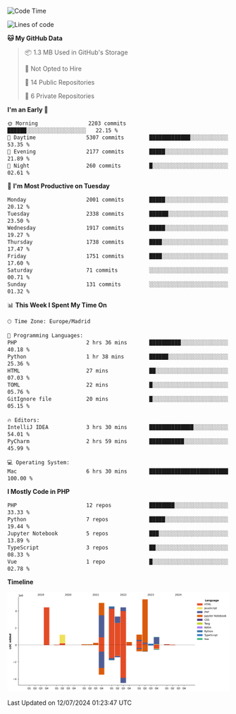 <!--START_SECTION:waka-->
![Code Time](http://img.shields.io/badge/Code%20Time-255%20hrs%2054%20mins-blue)

![Lines of code](https://img.shields.io/badge/From%20Hello%20World%20I%27ve%20Written-31.4%20million%20lines%20of%20code-blue)

**🐱 My GitHub Data** 

> 📦 1.3 MB Used in GitHub's Storage 
 > 
> 🚫 Not Opted to Hire
 > 
> 📜 14 Public Repositories 
 > 
> 🔑 6 Private Repositories 
 > 
**I'm an Early 🐤** 

```text
🌞 Morning                2203 commits        ██████░░░░░░░░░░░░░░░░░░░   22.15 % 
🌆 Daytime                5307 commits        █████████████░░░░░░░░░░░░   53.35 % 
🌃 Evening                2177 commits        █████░░░░░░░░░░░░░░░░░░░░   21.89 % 
🌙 Night                  260 commits         █░░░░░░░░░░░░░░░░░░░░░░░░   02.61 % 
```
📅 **I'm Most Productive on Tuesday** 

```text
Monday                   2001 commits        █████░░░░░░░░░░░░░░░░░░░░   20.12 % 
Tuesday                  2338 commits        ██████░░░░░░░░░░░░░░░░░░░   23.50 % 
Wednesday                1917 commits        █████░░░░░░░░░░░░░░░░░░░░   19.27 % 
Thursday                 1738 commits        ████░░░░░░░░░░░░░░░░░░░░░   17.47 % 
Friday                   1751 commits        ████░░░░░░░░░░░░░░░░░░░░░   17.60 % 
Saturday                 71 commits          ░░░░░░░░░░░░░░░░░░░░░░░░░   00.71 % 
Sunday                   131 commits         ░░░░░░░░░░░░░░░░░░░░░░░░░   01.32 % 
```


📊 **This Week I Spent My Time On** 

```text
🕑︎ Time Zone: Europe/Madrid

💬 Programming Languages: 
PHP                      2 hrs 36 mins       ██████████░░░░░░░░░░░░░░░   40.18 % 
Python                   1 hr 38 mins        ██████░░░░░░░░░░░░░░░░░░░   25.36 % 
HTML                     27 mins             ██░░░░░░░░░░░░░░░░░░░░░░░   07.03 % 
TOML                     22 mins             █░░░░░░░░░░░░░░░░░░░░░░░░   05.76 % 
GitIgnore file           20 mins             █░░░░░░░░░░░░░░░░░░░░░░░░   05.15 % 

🔥 Editors: 
IntelliJ IDEA            3 hrs 30 mins       ██████████████░░░░░░░░░░░   54.01 % 
PyCharm                  2 hrs 59 mins       ███████████░░░░░░░░░░░░░░   45.99 % 

💻 Operating System: 
Mac                      6 hrs 30 mins       █████████████████████████   100.00 % 
```

**I Mostly Code in PHP** 

```text
PHP                      12 repos            ████████░░░░░░░░░░░░░░░░░   33.33 % 
Python                   7 repos             █████░░░░░░░░░░░░░░░░░░░░   19.44 % 
Jupyter Notebook         5 repos             ███░░░░░░░░░░░░░░░░░░░░░░   13.89 % 
TypeScript               3 repos             ██░░░░░░░░░░░░░░░░░░░░░░░   08.33 % 
Vue                      1 repo              █░░░░░░░░░░░░░░░░░░░░░░░░   02.78 % 
```



**Timeline**

![Lines of Code chart](https://raw.githubusercontent.com/danisoronellas/danisoronellas/main/assets/bar_graph.png)


 Last Updated on 12/07/2024 01:23:47 UTC
<!--END_SECTION:waka-->
